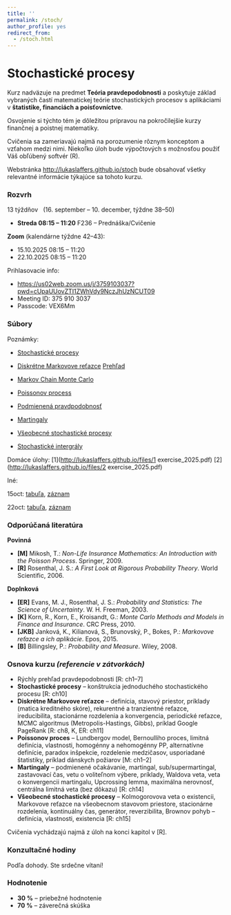 ```yaml
---
title: ''
permalink: /stoch/
author_profile: yes
redirect_from:
  - /stoch.html
---
```


# Stochastické procesy

Kurz nadväzuje na predmet **Teória pravdepodobnosti** a poskytuje základ vybraných častí matematickej teórie stochastických procesov s aplikáciami v **štatistike, financiách a poisťovníctve**.  

Osvojenie si týchto tém je dôležitou prípravou na pokročilejšie kurzy finančnej a poistnej matematiky.  

Cvičenia sa zameriavajú najmä na porozumenie rôznym konceptom a vzťahom medzi nimi. Niekoľko úloh bude výpočtových s možnosťou použiť Váš obľúbený softvér (R).


Webstránka <http://lukaslaffers.github.io/stoch> bude obsahovať všetky relevantné informácie týkajúce sa tohoto kurzu.





### Rozvrh

13 týždňov &nbsp; (16. september – 10. december, týždne 38–50)

- **Streda 08:15 – 11:20** F236 – Prednáška/Cvičenie

**Zoom** (kalendárne týždne 42–43):

-  15.10.2025  08:15 – 11:20
-  22.10.2025  08:15 – 11:20

Prihlasovacie info:

-  <https://us02web.zoom.us/j/3759103037?pwd=cUpaUUovZTI1ZWhVdy9NczJhUzNCUT09>
-  Meeting ID: 375 910 3037
-  Passcode: VEX6Mm

### Súbory

Poznámky:

-  [Stochastické procesy](https://www.dropbox.com/scl/fi/inf0nn8ex8ar7n1qrnzqf/7-kapitola-Rosenthal-cast1.pdf?rlkey=jkuiosccow0y5x1ml36tw6ytf&dl=0)
-  [Diskrétne Markovove reťazce](https://www.dropbox.com/scl/fi/2lmzq14j3mcwyi23a1oq4/8-kapitola-Rosenthal.pdf?rlkey=miyj2qwyjm0cag1usl6f6s5g7&dl=0) [Prehľad](https://www.dropbox.com/scl/fi/49jkj1v4m1z3ml9iq1wu3/MR-overview.pdf?rlkey=ftt4pqqsene9jb5o3mq6v1o2o&dl=0)
-  [Markov Chain Monte Carlo](https://www.dropbox.com/scl/fi/2r5hqtyupxj93mfsnviwg/MCMC.pdf?rlkey=p2dmx9vw23apjph7cl7q41osg&dl=0)
-  [Poissonov process](https://www.dropbox.com/scl/fi/82c618b9uj4heahia5ye3/1-2-kapitola-Mikosch_upd.pdf?rlkey=dpq2y90qutuqk8b0qksplxeek&dl=0)
-  [Podmienená pravdpodobnosť](https://www.dropbox.com/scl/fi/ohlugz1iwymg0gkrt4zvu/13-kapitola-Rosenthal.pdf?rlkey=c44ncrvjm3l3j8jeb8s6i2f5f&dl=0)
-  [Martingaly](https://www.dropbox.com/scl/fi/pt575ss9k241kvw8xjamm/14-kapitola-Rosenthal.pdf?rlkey=rq372ltp2h9hwjpsn1na1qbo2&dl=0)

-  [Všeobecné stochastické procesy](https://www.dropbox.com/scl/fi/14cx1oqjevcfd9kfnq8bl/15-kapitola-Rosenthal-cast1.pdf?rlkey=zfdvqhvmihn9161ridrylyv1u&dl=0)
-  [Stochastické intergrály](https://www.dropbox.com/scl/fi/cswojtk1nakup1kaao3e3/15-kapitola-Rosenthal-cast2.pdf?rlkey=e3ugy5dbhgd8kk8c1c9r7ck6n&dl=0)


Domáce úlohy:
[1](http://lukaslaffers.github.io/files/1 exercise_2025.pdf)
[2](http://lukaslaffers.github.io/files/2 exercise_2025.pdf)

Iné:

15oct: [tabuľa](https://www.dropbox.com/scl/fi/k8h5otpb5el39h9c59jph/stoch_15oct2025.pdf?rlkey=s3pum3y6menbs9zprevxlq9ro&dl=0), [záznam](https://youtu.be/Ennt00MpCRI)

22oct: [tabuľa](https://www.dropbox.com/scl/fi/cw3fxo7zfb51o7gcbgogg/stoch_22oct2025.pdf?rlkey=jowelr25rseujots4kxcs4vrm&dl=0), [záznam](https://youtu.be/ta28Pl55RaE)


### Odporúčaná literatúra

**Povinná**  
- **[M]** Mikosh, T.: *Non-Life Insurance Mathematics: An Introduction with the Poisson Process*. Springer, 2009.  
- **[R]** Rosenthal, J. S.: *A First Look at Rigorous Probability Theory*. World Scientific, 2006.  

**Doplnková**  
- **[ER]** Evans, M. J., Rosenthal, J. S.: *Probability and Statistics: The Science of Uncertainty*. W. H. Freeman, 2003.
- **[K]** Korn, R., Korn, E., Kroisandt, G.: *Monte Carlo Methods and Models in Finance and Insurance*. CRC Press, 2010.  
- **[JKB]** Janková, K., Kilianová, S., Brunovský, P., Bokes, P.: *Markovove reťazce a ich aplikácie*. Epos, 2015.  
- **[B]** Billingsley, P.: *Probability and Measure*. Wiley, 2008.



### Osnova kurzu  *(referencie v zátvorkách)*

- Rýchly prehľad pravdepodobnosti [R: ch1–7]  
- **Stochastické procesy** – konštrukcia jednoduchého stochastického procesu [R: ch10]  
- **Diskrétne Markovove reťazce** – definícia, stavový priestor, príklady (matica kreditného skóre), rekurentné a tranzientné reťazce, ireducibilita, stacionárne rozdelenia a konvergencia, periodické reťazce, MCMC algoritmus (Metropolis-Hastings, Gibbs), príklad Google PageRank [R: ch8, K, ER: ch11]  
- **Poissonov proces** – Lundbergov model, Bernoulliho proces, limitná definícia, vlastnosti, homogénny a nehomogénny PP, alternatívne definície, paradox inšpekcie, rozdelenie medzičasov, usporiadané štatistiky, príklad dánskych požiarov [M: ch1–2]  
- **Martingaly** – podmienené očakávanie, martingal, sub/supermartingal, zastavovací čas, vetu o voliteľnom výbere, príklady, Waldova veta, veta o konvergencii martingalu, Upcrossing lemma, maximálna nerovnosť, centrálna limitná veta (bez dôkazu) [R: ch14]  
- **Všeobecné stochastické procesy** – Kolmogorovova veta o existencii, Markovove reťazce na všeobecnom stavovom priestore, stacionárne rozdelenia, kontinuálny čas, generátor, reverzibilita, Brownov pohyb – definícia, vlastnosti, existencia [R: ch15]

Cvičenia vychádzajú najmä z úloh na konci kapitol v [R].



### Konzultačné hodiny

Podľa dohody. Ste srdečne vítaní!

### Hodnotenie

- **30 %** – priebežné hodnotenie
- **70 %** – záverečná skúška  


